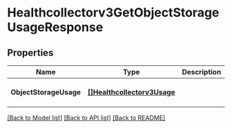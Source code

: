 # Healthcollectorv3GetObjectStorageUsageResponse

## Properties
Name | Type | Description | Notes
------------ | ------------- | ------------- | -------------
**ObjectStorageUsage** | [**[]Healthcollectorv3Usage**](healthcollectorv3Usage.md) |  | [optional] [default to null]

[[Back to Model list]](../README.md#documentation-for-models) [[Back to API list]](../README.md#documentation-for-api-endpoints) [[Back to README]](../README.md)

